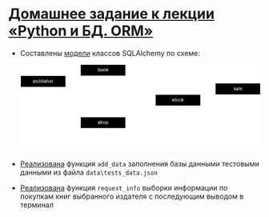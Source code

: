 # [Домашнее задание к лекции «Python и БД. ORM»](https://github.com/netology-code/py-homeworks-db/tree/SQLPY-76/06-orm)

* Составлены [модели](models.py) классов SQLAlchemy по схеме:

  ![Cхема базы данных](data/SQLAlchemy.drawio.png)

* [Реализована][1] функция `add_data` заполнения базы данными тестовыми данными из файла `data\tests_data.json`
* [Реализована][1] функция `request_info` выборки информации по покупкам книг выбранного издателя с последующим выводом в терминал

[1]: main.py
